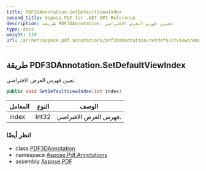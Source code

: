 ```yaml
---
title: PDF3DAnnotation.SetDefaultViewIndex
second_title: Aspose.PDF for .NET API Reference
description: طريقة PDF3DAnnotation. تعيين فهرس العرض الافتراضي
type: docs
weight: 110
url: /ar/net/aspose.pdf.annotations/pdf3dannotation/setdefaultviewindex/
---
```

## طريقة PDF3DAnnotation.SetDefaultViewIndex

تعيين فهرس العرض الافتراضي.

```csharp
public void SetDefaultViewIndex(int index)
```

| المعامل | النوع | الوصف |
| --- | --- | --- |
| index | Int32 | فهرس العرض الافتراضي. |

### انظر أيضًا

* class [PDF3DAnnotation](../)
* namespace [Aspose.Pdf.Annotations](../../../aspose.pdf.annotations/)
* assembly [Aspose.PDF](../../../)